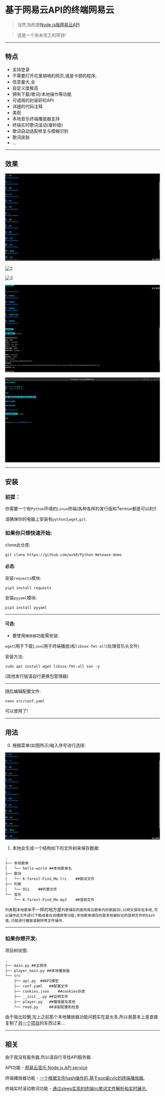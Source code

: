 # 基于网易云API的终端网易云

> 当然,指的是[Node.js版网易云API](https://github.com/Binaryify/NeteaseCloudMusicApi)

> 这是一个尚未完工的项目!

---

## 特点

* 支持登录
* 不需要打开花里胡哨的网页,或是卡顿的程序;
* 信息量大,全
* 自定义度极高
* 拥有下载/歌词/本地操作等功能
* 可调用的封装好的API
* 详细的代码注释
* 美观
* 本地音乐终端播放器支持
* 终端实时歌词滚动(毫秒级)
* 歌词自动适配修复与模糊识别
* 歌词皮肤
* ...

---

## 效果

![1](https://raw.githubusercontent.com/wzk0/photo/main/202209111451899.png)

![2](https://ghproxy.com/https://raw.githubusercontent.com/wzk0/photo/main/202210022203257.png)

![3](https://ghproxy.com/https://raw.githubusercontent.com/wzk0/photo/main/202210022209376.png)

![4](https://raw.githubusercontent.com/wzk0/photo/main/202209111454696.png)

![5](https://raw.githubusercontent.com/wzk0/photo/main/202209111454806.png)

---

## 安装

### 前提：

你需要一个有`Python`环境的`Linux`终端(各种各样的发行版和Termux都是可以的!)

请确保你的电脑上安装有`python3`,`wget`,`git`.

### 如果你只想快速开始:

clone此仓库:
```
git clone https://github.com/wzk0/Python-Netease-demo
```

#### 必选:

安装`requests`模块:
```
pip3 install requests
```

安装`pyyaml`模块:
```
pip3 install pyyaml
```

---

#### 可选:

* 要使用`播放器`功能需安装:

`wget`(用于下载),`sox`(用于终端播放)和`libsox-fmt-all`(处理音乐头文件)

安装方法:

```
sudo apt install wget libsox-fmt-all sox -y
```

(其他发行版请自行更换包管理器)

---

随后编辑配置文件:
```
nano src/conf.yaml
```

可以使用了!

---

## 用法

0. 根据菜单(如图所示)输入序号进行选择:

![主页面](https://raw.githubusercontent.com/wzk0/photo/main/202209111451899.png)

1. 本地会生成一个结构如下的文件树来保存数据:

```
.
├── 本地歌单
│   └── hello-world ##本地歌单名
├── 歌词
│   └── K-forest-Find_Me.lrc    ##歌词文件
├── 列表
│   └── 911    ##列表文件
└── 音乐
    └── K-forest-Find_Me.mp3    ##音频文件
```

`列表`和`本地歌单`不一样的地方是`列表储存的是网易云歌单内的歌曲ID,以明文保存在本地,可以操作此文件进行下载或者在线播放等功能;本地歌单储存的是本地被标记的音频文件的hash值,只能进行播放或删除等文件操作`.

---

### 如果你想开发:

项目树状图:
```
.
├── main.py	##主程序
├── player_main.py ##本地播放器
└── src
    ├── api.py	##API模型
    ├── conf.yaml	##配置文件
    ├── cookies.json	##cookies存放
    ├── __init__.py	##证明文件
    ├── player.py	##播放器及其他
    └── read.py		##读取配置和检查
```

由于我比较懒,加上之前那个本地播放器功能问题实在是太多,所以我基本上是直接复制了[另一个项目](https://github.com/wzk0/terminal-player)的东西过来...

---

## 相关

由于我没有服务器,所以请自行寻找API服务器.

API功能 - [网易云音乐 Node.js API service](https://github.com/Binaryify/NeteaseCloudMusicApi)

终端播放器功能 - [一个根据文件hash操作的,基于sox或cvlc的终端播放器.](https://github.com/wzk0/terminal-player)

终端实时滚动歌词功能 - [通过sleep实现的终端lrc歌词文件解析和实时展示.](https://github.com/wzk0/lrc-timely)